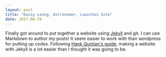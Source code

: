 ```yaml
---
layout: post
title: "Daisy Leung, Astronomer, Launches Site"
date: 2017-06-29
---
```


Finally got around to put together a website using [Jekyll](http://jekyllrb.com) and git. 
I can use Markdown to author my posts! It seem easier to work with than wordpress for putting up codes.
Following [Hank Quinlan's guide](http://jmcglone.com/guides/github-pages), making a website with Jekyll is a lot easier than I thought it was going to be.

